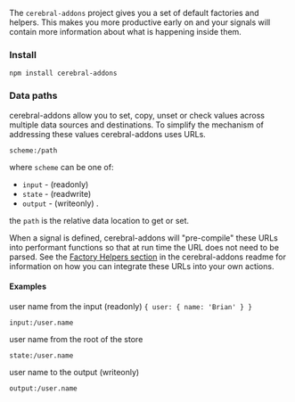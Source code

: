 The `cerebral-addons` project gives you a set of default factories and helpers. This makes you more productive early on and your signals will contain more information about what is happening inside them.

### Install
`npm install cerebral-addons`

### Data paths

cerebral-addons allow you to set, copy, unset or check values across multiple data sources and destinations. To simplify the mechanism of addressing these values cerebral-addons uses URLs.

`scheme:/path`

where `scheme` can be one of:

* `input` - (readonly)
* `state` - (readwrite)
* `output` - (writeonly)
.

the `path` is the relative data location to get or set.

When a signal is defined, cerebral-addons will "pre-compile" these URLs into performant functions so that at run time the URL does not need to be parsed. See the [Factory Helpers section](https://github.com/cerebral/cerebral-addons#factory-helpers) in the cerebral-addons readme for information on how you can integrate these URLs into your own actions.

#### Examples

user name from the input (readonly) `{ user: { name: 'Brian' } }`

`input:/user.name`

user name from the root of the store

`state:/user.name`

user name to the output (writeonly)

`output:/user.name`
